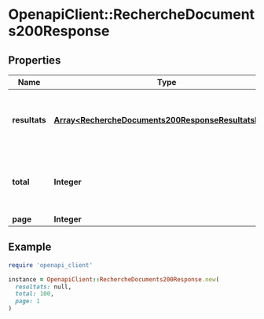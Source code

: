 # OpenapiClient::RechercheDocuments200Response

## Properties

| Name | Type | Description | Notes |
| ---- | ---- | ----------- | ----- |
| **resultats** | [**Array&lt;RechercheDocuments200ResponseResultatsInner&gt;**](RechercheDocuments200ResponseResultatsInner.md) | Liste des documents qui correspondent à la recherche. | [optional] |
| **total** | **Integer** | Nombre de documents qui correspondent à la recherche. | [optional] |
| **page** | **Integer** | Page actuelle. | [optional] |

## Example

```ruby
require 'openapi_client'

instance = OpenapiClient::RechercheDocuments200Response.new(
  resultats: null,
  total: 100,
  page: 1
)
```

